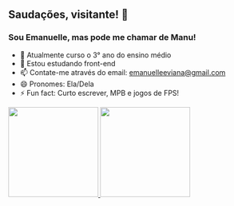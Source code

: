 ## Saudações, visitante! 👋
### Sou Emanuelle, mas pode me chamar de Manu! 

- 🔭 Atualmente curso o 3° ano do ensino médio
- 🌱 Estou estudando front-end
- 📫 Contate-me através do email: emanuelleeviana@gmail.com
- 😄 Pronomes: Ela/Dela
- ⚡ Fun fact: Curto escrever, MPB e jogos de FPS! 

<div>
<a href="github.com/emanuelleaviana">
<img height="180em" src="https://github-readme-stats.vercel.app/api?username=emanuelleaviana&theme=midnight-purple&show_icons=true"/>
<img height="180em" src="https://github-readme-stats.vercel.app/api/top-langs/?username=emanuelleaviana&layout=compact&langs_count=16&theme=midnight-purple"/>
</div>
